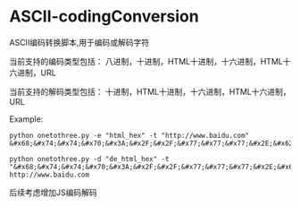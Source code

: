 # ASCII-codingConversion
ASCII编码转换脚本,用于编码或解码字符

当前支持的编码类型包括：
    八进制，十进制，HTML十进制，十六进制，HTML十六进制，URL
    
当前支持的解码类型包括：
    十进制，HTML十进制，十六进制，HTML十六进制，URL

Example:

    python onetothree.py -e "html_hex" -t "http://www.baidu.com"
    &#x68;&#x74;&#x74;&#x70;&#x3A;&#x2F;&#x2F;&#x77;&#x77;&#x77;&#x2E;&#x62;&#x61;&#x69;&#x64;&#x75;&#x2E;&#x63;&#x6F;&#x6D;

    python onetothree.py -d "de_html_hex" -t "&#x68;&#x74;&#x74;&#x70;&#x3A;&#x2F;&#x2F;&#x77;&#x77;&#x77;&#x2E;&#x62;&#x61;&#x69;&#x64;&#x75;&#x2E;&#x63;&#x6F;&#x6D;"
    http://www.baidu.com
    
    
后续考虑增加JS编码解码
